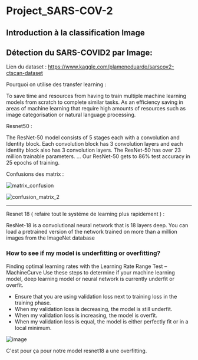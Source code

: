 # Project_SARS-COV-2

## Introduction à la classification  Image

## Détection du SARS-COVID2 par Image:

Lien du dataset : https://www.kaggle.com/plameneduardo/sarscov2-ctscan-dataset

Pourquoi on utilise des transfer learning :

To save time and resources from having to train multiple machine learning models from scratch to complete similar tasks. As an efficiency saving in areas of machine learning that require high amounts of resources such as image categorisation or natural language processing.

Resnet50 : 

The ResNet-50 model consists of 5 stages each with a convolution and Identity block. Each convolution block has 3 convolution layers and each identity block also has 3 convolution layers. The ResNet-50 has over 23 million trainable parameters. ... Our ResNet-50 gets to 86% test accuracy in 25 epochs of training.

Confusions des matrix :

![matrix_confusion](https://user-images.githubusercontent.com/71330579/151059884-e9bff168-6998-4bba-9c31-43c934d8260b.png)

![confusion_matrix_2](https://user-images.githubusercontent.com/71330579/151059892-4afec747-e623-459c-85e8-7277745f4620.png)


------------------------------------------------------------------------------------------------------------------------------------------------------------


Resnet 18 ( refaire tout le systéme de learning plus rapidement ) :

ResNet-18 is a convolutional neural network that is 18 layers deep. You can load a pretrained version of the network trained on more than a million images from the ImageNet database

### How to see if my model is underfitting or overfitting?

Finding optimal learning rates with the Learning Rate Range Test –  MachineCurve
Use these steps to determine if your machine learning model, deep learning model or neural network is currently underfit or overfit.

* Ensure that you are using validation loss next to training loss in the training phase.
* When my validation loss is decreasing, the model is still underfit.
* When my validation loss is increasing, the model is overfit.
* When my validation loss is equal, the model is either perfectly fit or in a local minimum.

![image](https://user-images.githubusercontent.com/71330579/151071199-e6971253-0cd9-4167-a45e-f30d25ce5bbf.png)

C'est pour ça pour notre model resnet18 a une overfitting.
